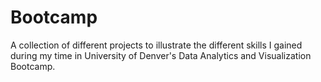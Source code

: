 # Bootcamp

A collection of different projects to illustrate the different skills I gained during my time in University of Denver's Data Analytics and Visualization Bootcamp.